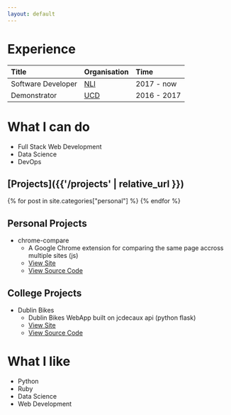 ```yaml
---
layout: default
---
```



# Experience

| Title              | Organisation                  | Time        |
|:-------------------|:------------------------------|:------------|
| Software Developer | [NLI](https://www.nli.ie)     | 2017 - now  |
| Demonstrator       | [UCD](https://www.cs.ucd.ie/) | 2016 - 2017 |


# What I can do

* Full Stack Web Development
* Data Science
* DevOps


## [Projects]({{'/projects' | relative_url }})

{% for post in site.categories["personal"] %}
{% endfor %}

## Personal Projects
* chrome-compare  
  * A Google Chrome extension for comparing the same page accross multiple sites (js) 
  * [View Site](https://chrome.google.com/webstore/detail/chrome-compare/fbojbhlkngpihcjhjhadacdfikocgjfe) 
  * [View Source Code](https://github.com/ConorSheehan1/chrome-compare)

## College Projects
* Dublin Bikes
  * Dublin Bikes WebApp built on jcdecaux api (python flask)
  * [View Site](https://dubbikesmap-api-heroku.herokuapp.com/)
  * [View Source Code](https://github.com/ConorSheehan1/dublin_bikes)


# What I like

* Python
* Ruby
* Data Science
* Web Development
